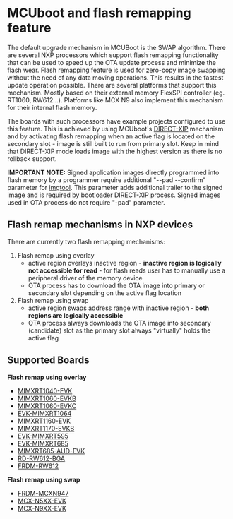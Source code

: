 # MCUboot and flash remapping feature

The default upgrade mechanism in MCUBoot is the SWAP algorithm. There are several NXP processors which support flash remapping functionality that can be used to speed up the OTA update process and minimize the flash wear. Flash remapping feature is used for zero-copy image swapping without the need of any data moving operations. This results in the fastest update operation possible. There are several platforms that support this mechanism. Mostly based on their external memory FlexSPI controller (eg. RT1060, RW612...). Platforms like MCX N9 also implement this mechanism for their internal flash memory.

The boards with such processors have example projects configured to use this feature. This is achieved by using MCUboot's [DIRECT-XIP](https://docs.mcuboot.com/design.html#direct-xip) mechanism and by activating flash remapping when an active flag is located on the secondary slot - image is still built to run from primary slot. Keep in mind that DIRECT-XIP mode loads image with the highest version as there is no rollback support.

**IMPORTANT NOTE:**
Signed application images directly programmed into flash memory by a programmer require additional "--pad --confirm" parameter for [imgtool](https://docs.mcuboot.com/imgtool.html). This parameter adds additional trailer to the signed image and is required by bootloader DIRECT-XIP process. Signed images used in OTA process do not require "-pad" parameter.

## Flash remap mechanisms in NXP devices

There are currently two flash remapping mechanisms:
1. Flash remap using overlay
    * active region overlays inactive region - __inactive region is logically not accessible for read__ - for flash reads user has to manually use a peripheral driver of the memory device
    * OTA process has to download the OTA image into primary or secondary slot depending on the active flag location
2. Flash remap using swap
    * active region swaps address range with inactive region - __both regions are logically accessible__
    * OTA process always downloads the OTA image into secondary (candidate) slot as the primary slot always "virtually" holds the active flag

## Supported Boards

__Flash remap using overlay__

- [MIMXRT1040-EVK](../../_boards/evkmimxrt1040/ota_examples/mcuboot_opensource/example_board_readme.md)
- [MIMXRT1060-EVKB](../../_boards/evkbmimxrt1060/ota_examples/mcuboot_opensource/example_board_readme.md)
- [MIMXRT1060-EVKC](../../_boards/evkcmimxrt1060/ota_examples/mcuboot_opensource/example_board_readme.md)
- [EVK-MIMXRT1064](../../_boards/evkmimxrt1064/ota_examples/mcuboot_opensource/example_board_readme.md)
- [MIMXRT1160-EVK](../../_boards/evkmimxrt1160/ota_examples/mcuboot_opensource/example_board_readme.md)
- [MIMXRT1170-EVKB](../../_boards/evkbmimxrt1170/ota_examples/mcuboot_opensource/example_board_readme.md)
- [EVK-MIMXRT595](../../_boards/evkmimxrt595/ota_examples/mcuboot_opensource/example_board_readme.md)
- [EVK-MIMXRT685](../../_boards/evkmimxrt685/ota_examples/mcuboot_opensource/example_board_readme.md)
- [MIMXRT685-AUD-EVK](../../_boards/mimxrt685audevk/ota_examples/mcuboot_opensource/example_board_readme.md)
- [RD-RW612-BGA](../../_boards/rdrw612bga/ota_examples/mcuboot_opensource/example_board_readme.md)
- [FRDM-RW612](../../_boards/frdmrw612/ota_examples/mcuboot_opensource/example_board_readme.md)

__Flash remap using swap__

- [FRDM-MCXN947](../../_boards/frdmmcxn947/ota_examples/mcuboot_opensource/example_board_readme.md)
- [MCX-N5XX-EVK](../../_boards/mcxn5xxevk/ota_examples/mcuboot_opensource/example_board_readme.md)
- [MCX-N9XX-EVK](../../_boards/mcxn9xxevk/ota_examples/mcuboot_opensource/example_board_readme.md)